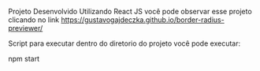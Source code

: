 Projeto Desenvolvido Utilizando React JS
você pode observar esse projeto clicando no link https://gustavogajdeczka.github.io/border-radius-previewer/

Script para executar
dentro do diretorio do projeto você pode executar:

npm start

